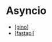 # Asyncio

- [[gino]]
- [[fastapi]]

[//begin]: # "Autogenerated link references for markdown compatibility"
[gino]: gino "Gino"
[fastapi]: ../lists/fastapi "Fastapi"
[//end]: # "Autogenerated link references"